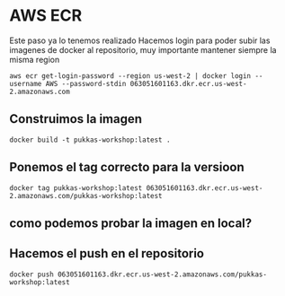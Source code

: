 # AWS ECR

Este paso ya lo tenemos realizado
Hacemos login para poder subir las imagenes de docker al repositorio, muy importante mantener siempre la misma region

```
aws ecr get-login-password --region us-west-2 | docker login --username AWS --password-stdin 063051601163.dkr.ecr.us-west-2.amazonaws.com
```

## Construimos la imagen
```
docker build -t pukkas-workshop:latest .
```
## Ponemos el tag correcto para la versioon

```
docker tag pukkas-workshop:latest 063051601163.dkr.ecr.us-west-2.amazonaws.com/pukkas-workshop:latest
```

## como podemos probar la imagen en local?


## Hacemos el push en el repositorio 
```
docker push 063051601163.dkr.ecr.us-west-2.amazonaws.com/pukkas-workshop:latest
```